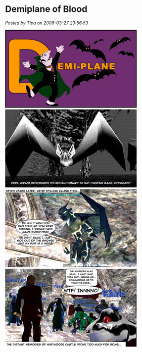# Demiplane of Blood

*Posted by Tipa on 2006-03-27 23:56:53*

[![](../../../uploads/2009/01/2006-03-27-demiplane-of-blood.jpg "2006-03-27-demiplane-of-blood")](../../../uploads/2009/01/2006-03-27-demiplane-of-blood.jpg)
